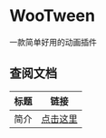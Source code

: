 # WooTween
一款简单好用的动画插件
## 查阅文档

| 标题                 | 链接                                                         |
| :------------------- | ------------------------------------------------------------ |
| 简介                 | [点击这里]([https://onclick9927.github.io/2023/06/01/Doc/WooTween-简介](https://onclick9927.github.io/2023/05/22/Doc/WooTween/WooTween-%E7%AE%80%E4%BB%8B/)https://onclick9927.github.io/2023/05/22/Doc/WooTween/WooTween-%E7%AE%80%E4%BB%8B/) |
